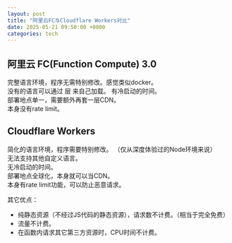 ```yaml
---
layout: post
title: "阿里云FC与Cloudflare Workers对比"
date: 2025-05-21 09:50:00 +0800
categories: tech
---
```


## 阿里云 FC(Function Compute) 3.0  
完整语言环境，程序无需特别修改。感觉类似docker。  
没有的语言可以通过 层 来自己加载。
有冷启动的时间。  
部署地点单一，需要额外再套一层CDN。  
本身没有rate limit。  

## Cloudflare Workers  
简化的语言环境，程序需要特别修改。 （仅从深度体验过的Node环境来说）  
无法支持其他自定义语言。  
无冷启动的时间。  
部署地点全球化，本身就可以当CDN。  
本身有rate limit功能，可以防止恶意请求。  

其它优点：
- 纯静态资源（不经过JS代码的静态资源），请求数不计费。（相当于完全免费）  
- 流量不计费。  
- 在函数内请求其它第三方资源时，CPU时间不计费。  